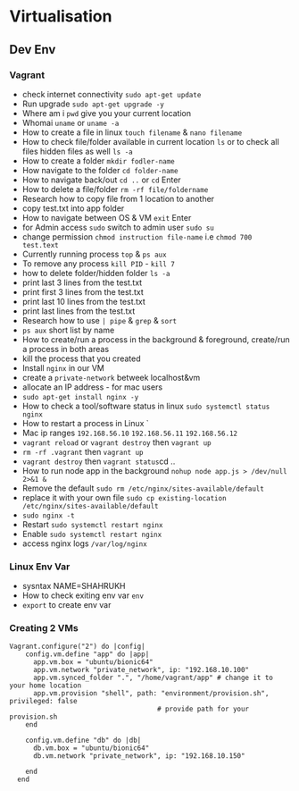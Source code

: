 # Virtualisation
## Dev Env
### Vagrant
- check internet connectivity `sudo apt-get update`
- Run upgrade `sudo apt-get upgrade -y`
- Where am i `pwd` give you your current location
- Whomai `uname` or `uname -a`
- How to create a file in linux `touch filename` & `nano filename`
- How to check file/folder available in current location `ls` or to check all files hidden files as well `ls -a`
- How to create a folder `mkdir fodler-name`
- How navigate to the folder `cd folder-name`
- How to navigate back/out `cd ..` or `cd` Enter
- How to delete a file/folder `rm -rf file/foldername`
- Research how to copy file from 1 location to another
- copy test.txt into app folder
- How to navigate between OS & VM `exit` Enter
- for Admin access `sudo` switch to admin user `sudo su`
- change permission `chmod instruction file-name` i.e `chmod 700 test.text`
- Currently running process `top` & `ps aux`
- To remove any process `kill PID` - `kill 7`
- how to delete folder/hidden folder `ls -a`
- print last 3 lines from the test.txt
- print first 3 lines from the test.txt
- print last 10 lines from the test.txt
- print last  lines from the test.txt
- Research how to use `| pipe` & `grep` & `sort`
- `ps aux` short list by name
- How to create/run a process in the background & foreground, create/run a process in both areas
- kill the process that you created
- Install `nginx` in our VM
- create a `private-network` betweek localhost&vm
- allocate an IP address - for mac users 
- `sudo apt-get install nginx -y`
- How to check a tool/software status in linux `sudo systemctl status nginx`
- How to restart a process in Linux `
- Mac ip ranges `192.168.56.10` `192.168.56.11` `192.168.56.12`
- `vagrant reload` or `vagrant destroy` then `vagrant up` 
- `rm -rf .vagrant` then `vagrant up`
- `vagrant destroy` then `vagrant status`cd ..
- How to run node app in the background `nohup node app.js > /dev/null 2>&1 &`
- Remove the default `sudo rm /etc/nginx/sites-available/default`
- replace it with your own file `sudo cp existing-location /etc/nginx/sites-available/default`
-   `sudo nginx -t`
-   Restart `sudo systemctl restart nginx`
-   Enable  `sudo systemctl restart nginx`
- access nginx logs `/var/log/nginx`
  
### Linux Env Var
- sysntax NAME=SHAHRUKH
- How to check exiting env var `env` 
- `export` to create env var
  
### Creating 2 VMs
```
Vagrant.configure("2") do |config|
    config.vm.define "app" do |app|
      app.vm.box = "ubuntu/bionic64"
      app.vm.network "private_network", ip: "192.168.10.100"
      app.vm.synced_folder ".", "/home/vagrant/app" # change it to your home location 
      app.vm.provision "shell", path: "environment/provision.sh", privileged: false
                                     # provide path for your provision.sh 
    end
  
    config.vm.define "db" do |db|
      db.vm.box = "ubuntu/bionic64"
      db.vm.network "private_network", ip: "192.168.10.150"
      
    end
  end
  ```
  
